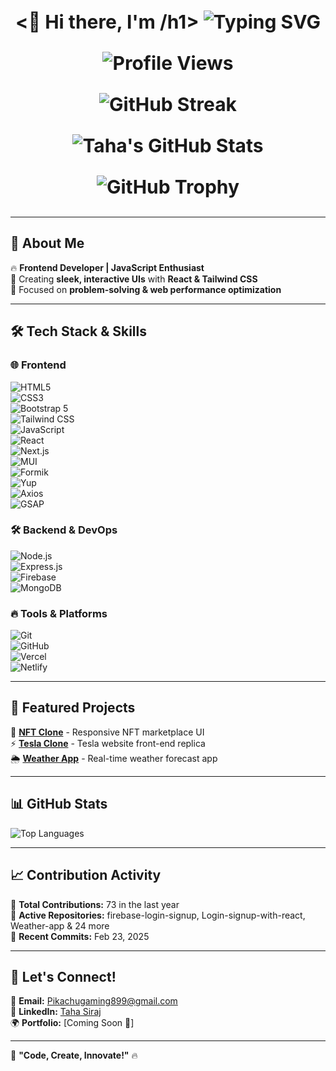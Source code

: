 <div align="center">
<h1 style="font-size: 30px" ><👋 Hi there, I'm  /h1>
<img src="https://readme-typing-svg.herokuapp.com?font=Fira+Code&size=22&pause=1000&color=F7DF1E&center=true&width=435&lines=Taha+Siraj!;Frontend+Developer!;JavaScript+Enthusiast!" alt="Typing SVG" />

![Profile Views](https://komarev.com/ghpvc/?username=Taha-Siraj&color=blue)

![GitHub Streak](https://github-readme-streak-stats.herokuapp.com/?user=Taha-Siraj&theme=radical)

![Taha's GitHub Stats](https://github-readme-stats.vercel.app/api?username=Taha-Siraj&show_icons=true&theme=radical&custom_title=Taha's%20GitHub%20Stats)

![GitHub Trophy](https://github-profile-trophy.vercel.app/?username=Taha-Siraj&theme=radical&no-frame=true&margin-w=15)

</div>

---

## 🚀 About Me  
🔥 **Frontend Developer | JavaScript Enthusiast**  
🎨 Creating **sleek, interactive UIs** with **React & Tailwind CSS**  
🧠 Focused on **problem-solving & web performance optimization**  

---

## 🛠️ Tech Stack & Skills  

### 🌐 Frontend  
![HTML5](https://img.shields.io/badge/-HTML5-E34F26?style=flat&logo=html5&logoColor=white)  
![CSS3](https://img.shields.io/badge/-CSS3-1572B6?style=flat&logo=css3&logoColor=white)  
![Bootstrap 5](https://img.shields.io/badge/-Bootstrap%205-7952B3?style=flat&logo=bootstrap&logoColor=white)  
![Tailwind CSS](https://img.shields.io/badge/-Tailwind%20CSS-38B2AC?style=flat&logo=tailwind-css&logoColor=white)  
![JavaScript](https://img.shields.io/badge/-JavaScript-F7DF1E?style=flat&logo=javascript&logoColor=black)  
![React](https://img.shields.io/badge/-React-61DAFB?style=flat&logo=react&logoColor=black)  
![Next.js](https://img.shields.io/badge/-Next.js-000000?style=flat&logo=next.js&logoColor=white)  
![MUI](https://img.shields.io/badge/-MUI-007FFF?style=flat&logo=mui&logoColor=white)  
![Formik](https://img.shields.io/badge/-Formik-EC5990?style=flat&logo=formik&logoColor=white)  
![Yup](https://img.shields.io/badge/-Yup-EC5990?style=flat&logo=yup&logoColor=white)  
![Axios](https://img.shields.io/badge/-Axios-5A29E4?style=flat&logo=axios&logoColor=white)  
![GSAP](https://img.shields.io/badge/-GSAP-88CE02?style=flat&logo=greensock&logoColor=white)  

### 🛠️ Backend & DevOps  
![Node.js](https://img.shields.io/badge/-Node.js-339933?style=flat&logo=node.js&logoColor=white)  
![Express.js](https://img.shields.io/badge/-Express.js-000000?style=flat&logo=express&logoColor=white)  
![Firebase](https://img.shields.io/badge/-Firebase-FFCA28?style=flat&logo=firebase&logoColor=black)  
![MongoDB](https://img.shields.io/badge/-MongoDB-47A248?style=flat&logo=mongodb&logoColor=white)  

### 🔥 Tools & Platforms  
![Git](https://img.shields.io/badge/-Git-F05032?style=flat&logo=git&logoColor=white)  
![GitHub](https://img.shields.io/badge/-GitHub-181717?style=flat&logo=github&logoColor=white)  
![Vercel](https://img.shields.io/badge/-Vercel-000000?style=flat&logo=vercel&logoColor=white)  
![Netlify](https://img.shields.io/badge/-Netlify-00C7B7?style=flat&logo=netlify&logoColor=white)  

---

## 🚀 Featured Projects  
🎨 **[NFT Clone](https://tahasiraj101.github.io/NFT-clone/)** - Responsive NFT marketplace UI  
⚡ **[Tesla Clone](#)** - Tesla website front-end replica  
🌦 **[Weather App](#)** - Real-time weather forecast app  

---

## 📊 GitHub Stats  
![Top Languages](https://github-readme-stats.vercel.app/api/top-langs/?username=Taha-Siraj&layout=compact&theme=radical)

---

## 📈 Contribution Activity  
📌 **Total Contributions:** 73 in the last year  
🔹 **Active Repositories:** firebase-login-signup, Login-signup-with-react, Weather-app & 24 more  
📆 **Recent Commits:** Feb 23, 2025  

---

## 🔗 Let's Connect!  
📩 **Email:** Pikachugaming899@gmail.com  
💼 **LinkedIn:** [Taha Siraj](https://linkedin.com/in/taha-siraj-2331952a8)  
🌍 **Portfolio:** [Coming Soon 🚀]  

---

🚀 **"Code, Create, Innovate!"** 🔥  


